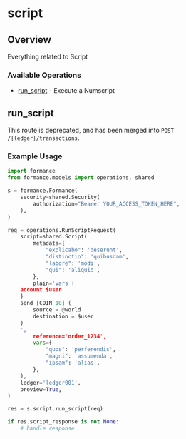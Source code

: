 # script

## Overview

Everything related to Script

### Available Operations

* [run_script](#run_script) - Execute a Numscript

## run_script

This route is deprecated, and has been merged into `POST /{ledger}/transactions`.


### Example Usage

```python
import formance
from formance.models import operations, shared

s = formance.Formance(
    security=shared.Security(
        authorization="Bearer YOUR_ACCESS_TOKEN_HERE",
    ),
)

req = operations.RunScriptRequest(
    script=shared.Script(
        metadata={
            "explicabo": 'deserunt',
            "distinctio": 'quibusdam',
            "labore": 'modi',
            "qui": 'aliquid',
        },
        plain='vars {
    account $user
    }
    send [COIN 10] (
    	source = @world
    	destination = $user
    )
    ',
        reference='order_1234',
        vars={
            "quos": 'perferendis',
            "magni": 'assumenda',
            "ipsam": 'alias',
        },
    ),
    ledger='ledger001',
    preview=True,
)

res = s.script.run_script(req)

if res.script_response is not None:
    # handle response
```
